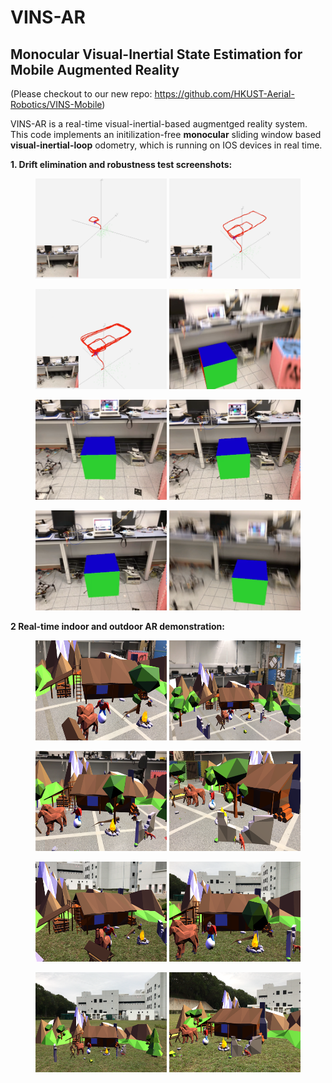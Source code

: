 # VINS-AR
## Monocular Visual-Inertial State Estimation for Mobile Augmented Reality

(Please checkout to our new repo: https://github.com/HKUST-Aerial-Robotics/VINS-Mobile)

VINS-AR is a real-time visual-inertial-based augmentged reality system. This code implements an initilization-free **monocular** sliding window based **visual-inertial-loop** odometry, which is running on IOS devices in real time. 


**1. Drift elimination and robustness test screenshots:**

<figure class="half">
    <a href="https://github.com/PeiliangLi/VINS-AR/blob/master/support_material
/2v.png" ><img src="https://github.com/PeiliangLi/VINS-AR/blob/master/support_material/2v.png" width="210" height="160"></a>
    <a href="https://github.com/PeiliangLi/VINS-AR/blob/master/support_material
/4v.png"><img src="https://github.com/PeiliangLi/VINS-AR/blob/master/support_material/4v.png" width="210" height="160"></a>
</figure>

<figure class="half">
    <a href="https://github.com/PeiliangLi/VINS-AR/blob/master/support_material
/7v.png" ><img src="https://github.com/PeiliangLi/VINS-AR/blob/master/support_material/7v.png" width="210" height="160"></a>
    <a href="https://github.com/PeiliangLi/VINS-AR/blob/master/support_material
/blur2.png"><img src="https://github.com/PeiliangLi/VINS-AR/blob/master/support_material/blur2.png" width="210" height="160"></a>
</figure>

<figure class="half">
    <a href="https://github.com/PeiliangLi/VINS-AR/blob/master/support_material
/2i.png" ><img src="https://github.com/PeiliangLi/VINS-AR/blob/master/support_material/2i.png" width="210" height="160"></a>
    <a href="https://github.com/PeiliangLi/VINS-AR/blob/master/support_material
/4i.png"><img src="https://github.com/PeiliangLi/VINS-AR/blob/master/support_material/4i.png" width="210" height="160"></a>
</figure>

<figure class="half">
    <a href="https://github.com/PeiliangLi/VINS-AR/blob/master/support_material
/7i.png" ><img src="https://github.com/PeiliangLi/VINS-AR/blob/master/support_material/7i.png" width="210" height="160"></a>
    <a href="https://github.com/PeiliangLi/VINS-AR/blob/master/support_material
/blur3.png"><img src="https://github.com/PeiliangLi/VINS-AR/blob/master/support_material/blur3.png" width="210" height="160"></a>
</figure>



**2 Real-time indoor and outdoor AR demonstration:**

<figure class="half">
    <a href="https://github.com/PeiliangLi/VINS-AR/blob/master/support_material
/indoor2.png" ><img src="https://github.com/PeiliangLi/VINS-AR/blob/master/support_material/indoor2.png" width="210" height="160"></a>
    <a href="https://github.com/PeiliangLi/VINS-AR/blob/master/support_material
/indoor1.png"><img src="https://github.com/PeiliangLi/VINS-AR/blob/master/support_material/indoor1.png" width="210" height="160"></a>
</figure>

<figure class="half">
    <a href="https://github.com/PeiliangLi/VINS-AR/blob/master/support_material
/indoor3.png" ><img src="https://github.com/PeiliangLi/VINS-AR/blob/master/support_material/indoor3.png" width="210" height="160"></a>
    <a href="https://github.com/PeiliangLi/VINS-AR/blob/master/support_material
/indoor4.png"><img src="https://github.com/PeiliangLi/VINS-AR/blob/master/support_material/indoor4.png" width="210" height="160"></a>
</figure>

<figure class="half">
    <a href="https://github.com/PeiliangLi/VINS-AR/blob/master/support_material
/farm3.png" ><img src="https://github.com/PeiliangLi/VINS-AR/blob/master/support_material/farm3.png" width="210" height="160"></a>
    <a href="https://github.com/PeiliangLi/VINS-AR/blob/master/support_material
/farm4.png"><img src="https://github.com/PeiliangLi/VINS-AR/blob/master/support_material/farm4.png" width="210" height="160"></a>
</figure>

<figure class="half">
    <a href="https://github.com/PeiliangLi/VINS-AR/blob/master/support_material
/farm1.png" ><img src="https://github.com/PeiliangLi/VINS-AR/blob/master/support_material/farm1.png" width="210" height="160"></a>
    <a href="https://github.com/PeiliangLi/VINS-AR/blob/master/support_material
/farm2.png"><img src="https://github.com/PeiliangLi/VINS-AR/blob/master/support_material/farm2.png" width="210" height="160"></a>
</figure>

